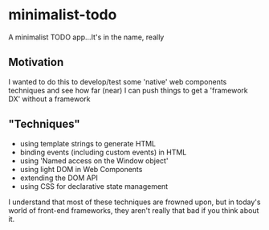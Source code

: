 # minimalist-todo
A minimalist TODO app...It's in the name, really

## Motivation
I wanted to do this to develop/test some 'native' web components techniques and see how far (near) I can push things to get a 'framework DX' without a framework

## "Techniques"
- using template strings to generate HTML
- binding events (including custom events) in HTML
- using 'Named access on the Window object'
- using light DOM in Web Components
- extending the DOM API
- using CSS for declarative state management

I understand that most of these techniques are frowned upon, but in today's world of front-end frameworks, they aren't really that bad if you think about it.